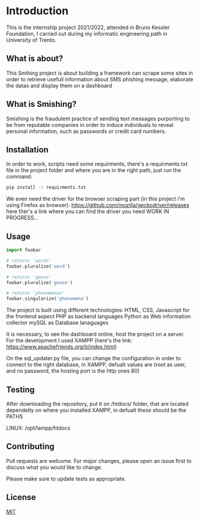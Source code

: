 # Introduction
This is the internship project 2021/2022, attended in Bruno Kessler Foundation, I carried out during my informatic engineering path in University of Trento.

## What is about?
This Smihing project is about building a framework can scrape some sites in order to retrieve usefull information about SMS phishing message, elaborate the datas and display them on a dashboard

## What is Smishing?
Smishing is the fraudulent practice of sending text messages purporting to be from reputable companies in order to induce individuals to reveal personal information, such as passwords or credit card numbers.
## Installation
In order to work, scripts need some requirments, there's a requirments.txt file in the project folder and where you are in the right path, just run the command:

```bash
pip install -r requirments.txt
```

We even need the driver for the browser scraping part (in this project i'm using Firefox as browser): https://github.com/mozilla/geckodriver/releases  here ther's a link where you can find the driver you need WORK IN PROGRESS...

## Usage

```python
import foobar

# returns 'words'
foobar.pluralize('word')

# returns 'geese'
foobar.pluralize('goose')

# returns 'phenomenon'
foobar.singularize('phenomena')
```

The project is built using different technologies:
HTML, CSS, Javascript for the frontend aspect
PHP as backend languages
Python as Web information collector
mySQL as Database lanaguages

It is necessary, to see the dashboard online, host the project on a server. For the development I used XAMPP (here's the link: https://www.apachefriends.org/it/index.html)

On the sql_updater.py file, you can change the configuration in order to connect to the right database, in XAMPP, defualt values are (root as user, and no password, the hosting port is the http ones 80)
## Testing
After downloading the repository, put it on /htdocs/ folder, that are located dependetly on where you installed XAMPP, in defualt these should be the PATHS

LINUX: /opt/lampp/htdocs

  

## Contributing
Pull requests are welcome. For major changes, please open an issue first to discuss what you would like to change.

Please make sure to update tests as appropriate.

## License
[MIT](https://choosealicense.com/licenses/mit/)
